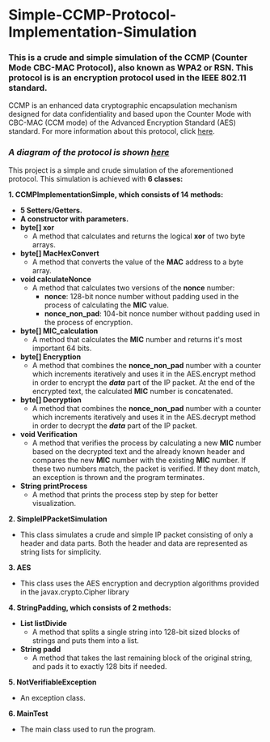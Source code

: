 # Simple-CCMP-Protocol-Implementation-Simulation
### This is a crude and simple simulation of the CCMP (Counter Mode CBC-MAC Protocol), also known as WPA2 or RSN. This protocol is is an encryption protocol used in the IEEE 802.11 standard.
CCMP is an enhanced data cryptographic encapsulation mechanism designed for data confidentiality and based upon the Counter Mode with CBC-MAC (CCM mode) of the Advanced Encryption Standard (AES) standard. For more information about this protocol, click [here](https://en.wikipedia.org/wiki/CCMP_(cryptography)).

### ***A diagram of the protocol is shown [here](https://www.eetimes.com/wp-content/uploads/media-1097750-security-fig5.gif)***

This project is a simple and crude simulation of the aforementioned protocol. This simulation is achieved with **6 classes:** 

**1. CCMPImplementationSimple, which consists of 14 methods:**
  - **5 Setters/Getters.**
  - **A constructor with parameters.**
  - **byte[] xor**
    - A method that calculates and returns the logical **xor** of two byte arrays.
   - **byte[] MacHexConvert**
      - A method that converts the value of the **MAC** address to a byte array.
   - **void calculateNonce**
      - A method that calculates two versions of the **nonce** number: 
        - **nonce**: 128-bit nonce number without padding used in the process of calculating the **MIC** value.
        - **nonce_non_pad**: 104-bit nonce number without padding used in the process of encryption.
   - **byte[] MIC_calculation**
      - A method that calculates the **MIC** number and returns it's most important 64 bits.
   - **byte[] Encryption**
      - A method that combines the **nonce_non_pad** number with a counter which increments iteratively and uses it in the AES.encrypt method in order to encrypt the ***data*** part of the IP packet. At the end of the encrypted text, the calculated **MIC** number is concatenated.
   - **byte[] Decryption**
      - A method that combines the **nonce_non_pad** number with a counter which increments iteratively and uses it in the AES.decrypt method in order to decrypt the ***data*** part of the IP packet.
   - **void Verification**
      - A method that verifies the process by calculating a new **MIC** number based on the decrypted text and the already known header and compares the new **MIC** number with the existing **MIC** number. If these two numbers match, the packet is verified. If they dont match, an exception is thrown and the program terminates.
   - **String printProcess**
      - A method that prints the process step by step for better visualization.

**2. SimpleIPPacketSimulation**
  - This class simulates a crude and simple IP packet consisting of only a header and data parts. Both the header and data are represented as string lists for simplicity.

**3. AES**
  - This class uses the AES encryption and decryption algorithms provided in the javax.crypto.Cipher library
  
**4. StringPadding, which consists of 2 methods:**
  - **List<String> listDivide** 
    - A method that splits a single string into 128-bit sized blocks of strings and puts them into a list.
  - **String padd**
    - A method that takes the last remaining block of the original string, and pads it to exactly 128 bits if needed.
  
**5. NotVerifiableException**
  - An exception class.
  
**6. MainTest**
  - The main class used to run the program.
  
